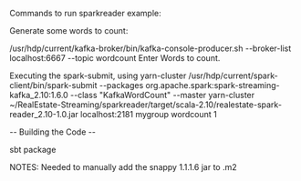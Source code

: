 Commands to run sparkreader example:

Generate some words to count:

/usr/hdp/current/kafka-broker/bin/kafka-console-producer.sh --broker-list localhost:6667 --topic wordcount
Enter Words to count.


Executing the spark-submit, using yarn-cluster
/usr/hdp/current/spark-client/bin/spark-submit --packages org.apache.spark:spark-streaming-kafka_2.10:1.6.0 --class "KafkaWordCount" --master yarn-cluster ~/RealEstate-Streaming/sparkreader/target/scala-2.10/realestate-spark-reader_2.10-1.0.jar localhost:2181 mygroup wordcount 1

-- Building the Code --

sbt package

NOTES: Needed to manually add the snappy 1.1.1.6 jar to .m2 
    
